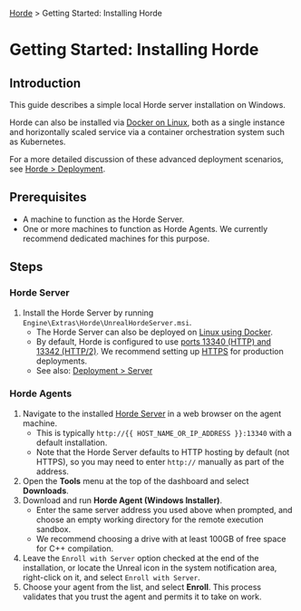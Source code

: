 [Horde](../../README.md) > Getting Started: Installing Horde

# Getting Started: Installing Horde

## Introduction

This guide describes a simple local Horde server installation on Windows.

Horde can also be installed via [Docker on Linux](../Deployment/Server.md#docker-linux), both as a single
instance and horizontally scaled service via a container orchestration system such as Kubernetes.

For a more detailed discussion of these advanced deployment scenarios, see [Horde > Deployment](../Deployment.md).

## Prerequisites

* A machine to function as the Horde Server.
* One or more machines to function as Horde Agents. We currently recommend dedicated machines for this purpose.

## Steps

### Horde Server

1. Install the Horde Server by running `Engine\Extras\Horde\UnrealHordeServer.msi`.
   * The Horde Server can also be deployed on [Linux using Docker](../Deployment/Server.md#docker-linux).
   * By default, Horde is configured to use [ports 13340 (HTTP) and 13342 (HTTP/2)](../Deployment/Server.md#ports).
     We recommend setting up [HTTPS](../Deployment/Server.md#https) for production deployments.
   * See also: [Deployment > Server](../Deployment/Server.md)

### Horde Agents

1. Navigate to the installed [Horde Server](#horde-server) in a web browser on the agent machine.
   * This is typically `http://{{ HOST_NAME_OR_IP_ADDRESS }}:13340` with a default installation.
   * Note that the Horde Server defaults to HTTP hosting by default (not HTTPS), so you may need
     to enter `http://` manually as part of the address.
2. Open the **Tools** menu at the top of the dashboard and select **Downloads**.
3. Download and run **Horde Agent (Windows Installer)**.
   * Enter the same server address you used above when prompted, and choose an empty working directory for
     the remote execution sandbox.
   * We recommend choosing a drive with at least 100GB of free space for C++ compilation.
4. Leave the `Enroll with Server` option checked at the end of the installation, or locate the Unreal icon
   in the system notification area, right-click on it, and select `Enroll with Server`.
5. Choose your agent from the list, and select **Enroll**. This process validates that you trust the agent
   and permits it to take on work.

